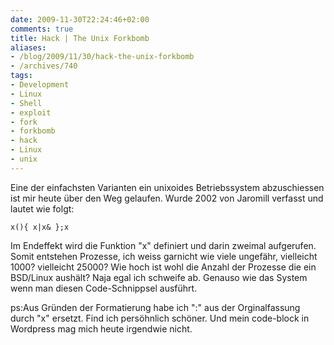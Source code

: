 ```yaml
---
date: 2009-11-30T22:24:46+02:00
comments: true
title: Hack | The Unix Forkbomb
aliases:
- /blog/2009/11/30/hack-the-unix-forkbomb
- /archives/740
tags:
- Development
- Linux
- Shell
- exploit
- fork
- forkbomb
- hack
- Linux
- unix
---
```


Eine der einfachsten Varianten ein unixoides Betriebssystem abzuschiessen
ist mir heute über den Weg gelaufen. Wurde 2002 von Jaromill verfasst und
lautet wie folgt:

``` x(){ x|x& };x ```

Im Endeffekt wird die Funktion "x" definiert und darin zweimal aufgerufen.
Somit entstehen Prozesse, ich weiss garnicht wie viele ungefähr, vielleicht
1000? vielleicht 25000? Wie hoch ist wohl die Anzahl der Prozesse die ein
BSD/Linux aushält? Naja egal ich schweife ab. Genauso wie das System wenn
man diesen Code-Schnippsel ausführt.

ps:Aus Gründen der Formatierung habe ich ":" aus der Orginalfassung durch
"x" ersetzt.  Find ich persöhnlich schöner. Und mein code-block in
Wordpress mag mich heute irgendwie nicht.
